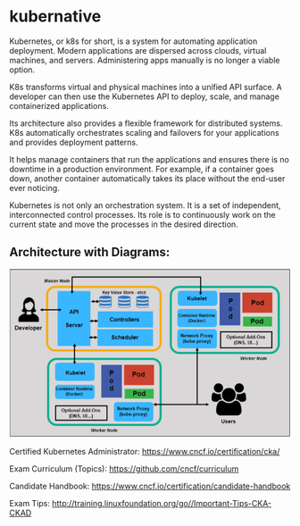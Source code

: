 # kubernative

Kubernetes, or k8s for short, is a system for automating application deployment. Modern applications are dispersed across clouds, virtual machines, and servers. Administering apps manually is no longer a viable option.

K8s transforms virtual and physical machines into a unified API surface. A developer can then use the Kubernetes API to deploy, scale, and manage containerized applications.

Its architecture also provides a flexible framework for distributed systems. K8s automatically orchestrates scaling and failovers for your applications and provides deployment patterns.

It helps manage containers that run the applications and ensures there is no downtime in a production environment. For example, if a container goes down, another container automatically takes its place without the end-user ever noticing.

Kubernetes is not only an orchestration system. It is a set of independent, interconnected control processes. Its role is to continuously work on the current state and move the processes in the desired direction.

## Architecture with Diagrams: 

![ScreenShot](https://github.com/kumarrkslinux/kubernative/blob/main/Architecture%20with%20Diagrams.PNG)


Certified Kubernetes Administrator: https://www.cncf.io/certification/cka/

Exam Curriculum (Topics): https://github.com/cncf/curriculum

Candidate Handbook: https://www.cncf.io/certification/candidate-handbook

Exam Tips: http://training.linuxfoundation.org/go//Important-Tips-CKA-CKAD

